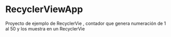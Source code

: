 # RecyclerViewApp
Proyecto de ejemplo de RecyclerVie , contador que genera numeración de 1 al 50 y los muestra en un RecyclerVie
